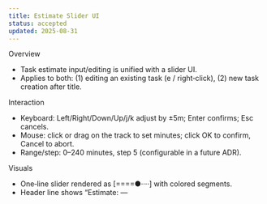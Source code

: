 ```yaml
---
title: Estimate Slider UI
status: accepted
updated: 2025-08-31
---
```


Overview
- Task estimate input/editing is unified with a slider UI.
- Applies to both: (1) editing an existing task (e / right‑click), (2) new task creation after title.

Interaction
- Keyboard: Left/Right/Down/Up/j/k adjust by ±5m; Enter confirms; Esc cancels.
- Mouse: click or drag on the track to set minutes; click OK to confirm, Cancel to abort.
- Range/step: 0–240 minutes, step 5 (configurable in a future ADR).

Visuals
- One‑line slider rendered as [====●····] with colored segments.
- Header line shows “Estimate: <Xm> — <title>”.
- Buttons are labeled “OK” / “Cancel” for consistency across estimate popups.

Notes
- New task flow is two‑step: Title → Estimate (slider). Empty estimate confirms to default (25m for normal, 15m for interrupt) if Enter is pressed directly.
- Dragging updates the value in real‑time; keyboard and mouse interoperate.

Testing
- See tests: app_estimate_slider_drag_test.rs, app_new_task_estimate_drag_test.rs.

